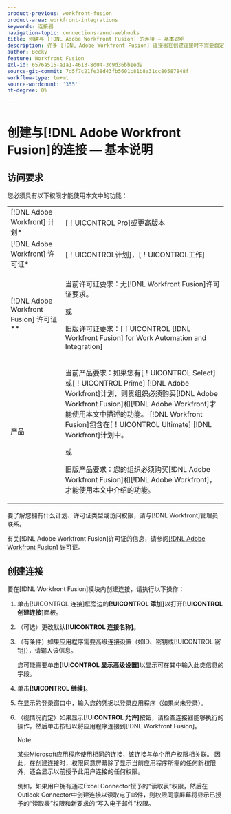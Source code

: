 ```yaml
---
product-previous: workfront-fusion
product-area: workfront-integrations
keywords: 连接器
navigation-topic: connections-annd-webhooks
title: 创建与 [!DNL Adobe Workfront Fusion] 的连接 — 基本说明
description: 许多 [!DNL Adobe Workfront Fusion] 连接器在创建连接时不需要自定义配置。 本文介绍了默认连接创建过程。
author: Becky
feature: Workfront Fusion
exl-id: 6576a515-a1a1-4613-8d04-3c9d36bb1ed9
source-git-commit: 7d5f7c21fe38d43fb5601c81b8a31cc80587848f
workflow-type: tm+mt
source-wordcount: '355'
ht-degree: 0%

---
```


# 创建与[!DNL Adobe Workfront Fusion]的连接 — 基本说明

## 访问要求

您必须具有以下权限才能使用本文中的功能：

<table style="table-layout:auto">
 <col> 
 <col> 
 <tbody> 
  <tr> 
   <td role="rowheader">[!DNL Adobe Workfront] 计划*</td> 
   <td> <p>[！UICONTROL Pro]或更高版本</p> </td> 
  </tr> 
  <tr data-mc-conditions=""> 
   <td role="rowheader">[!DNL Adobe Workfront] 许可证*</td> 
   <td> <p>[！UICONTROL计划]，[！UICONTROL工作]</p> </td> 
  </tr> 
  <tr> 
   <td role="rowheader">[!DNL Adobe Workfront Fusion] 许可证**</td> 
   <td>
   <p>当前许可证要求：无[!DNL Workfront Fusion]许可证要求。</p>
   <p>或</p>
   <p>旧版许可证要求：[！UICONTROL [!DNL Workfront Fusion] for Work Automation and Integration] </p>
   </td> 
  </tr> 
  <tr> 
   <td role="rowheader">产品</td> 
   <td>
   <p>当前产品要求：如果您有[！UICONTROL Select]或[！UICONTROL Prime] [!DNL Adobe Workfront]计划，则贵组织必须购买[!DNL Adobe Workfront Fusion]和[!DNL Adobe Workfront]才能使用本文中描述的功能。 [!DNL Workfront Fusion]包含在[！UICONTROL Ultimate] [!DNL Workfront]计划中。</p>
   <p>或</p>
   <p>旧版产品要求：您的组织必须购买[!DNL Adobe Workfront Fusion]和[!DNL Adobe Workfront]，才能使用本文中介绍的功能。</p>
   </td> 
  </tr> 
 </tbody> 
</table>

要了解您拥有什么计划、许可证类型或访问权限，请与[!DNL Workfront]管理员联系。

有关[!DNL Adobe Workfront Fusion]许可证的信息，请参阅[[!DNL Adobe Workfront Fusion] 许可证](../../workfront-fusion/get-started/license-automation-vs-integration.md)。

## 创建连接

要在[!DNL Workfront Fusion]模块内创建连接，请执行以下操作：

1. 单击[!UICONTROL 连接]框旁边的&#x200B;**[!UICONTROL 添加]**&#x200B;以打开&#x200B;**[!UICONTROL 创建连接]**&#x200B;面板。
1. （可选）更改默认&#x200B;**[!UICONTROL 连接名称]**。
1. （有条件）如果应用程序需要高级连接设置（如ID、密钥或[!UICONTROL 密钥]），请输入该信息。

   您可能需要单击&#x200B;**[!UICONTROL 显示高级设置]**&#x200B;以显示可在其中输入此类信息的字段。

1. 单击&#x200B;**[!UICONTROL 继续]**。
1. 在显示的登录窗口中，输入您的凭据以登录应用程序（如果尚未登录）。
1. （视情况而定）如果显示&#x200B;**[!UICONTROL 允许]**&#x200B;按钮，请检查连接器能够执行的操作，然后单击按钮以将应用程序连接到[!DNL Workfront Fusion]。

   >[!NOTE]
   >
   >某些Microsoft应用程序使用相同的连接，该连接与单个用户权限相关联。 因此，在创建连接时，权限同意屏幕除了显示当前应用程序所需的任何新权限外，还会显示以前授予此用户连接的任何权限。
   >
   >例如，如果用户拥有通过Excel Connector授予的“读取表”权限，然后在Outlook Connector中创建连接以读取电子邮件，则权限同意屏幕将显示已授予的“读取表”权限和新要求的“写入电子邮件”权限。